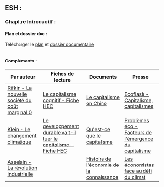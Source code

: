 ## ESH :
### **Chapitre introductif :**
#### Plan et dossier doc : <br />
Télécharger le [plan](http://download1500.mediafire.com/x11n1gmvo7tg/qu2x3a7u294q46c/Plan+chapitre+intro.pdf) et [dossier documentaire](http://download13.mediafire.com/b4x9lp4l9e2g/mcfg1jfhnkj9ub0/Dossier+doc+chap+intro.pdf) <br /><br />
#### Compléments : <br />

Par auteur | Fiches de lecture | Documents | Presse
------------ | ------------- | ------------ | -------------
[Rifkin - La nouvelle société du coût marginal 0](http://download1490.mediafire.com/45tg8p5s0sbg/82qcw8wt1ioksx4/RIFKIN+-+La+nouvelle+soci%C3%A9t%C3%A9+du+co%C3%BBt+marginal+z%C3%A9ro.pdf)  | [Le capitalisme cognitif - Fiche HEC](http://download1493.mediafire.com/8uouf6lo02hg/qf6ofcchvdnu92g/hec+le+capitalisme+cognitif.pdf) | [Le capitalisme en Chine](http://download1652.mediafire.com/bpt7dtjkhzdg/2pdhgb32vkt90gn/Capitalisme+en+Chine.pdf) | [Ecoflash - Capitalisme, capitalismes](http://download1496.mediafire.com/lb2wdiczgfsg/exch2cmxhn3wa5w/Ecoflash+Capitalisme%2C+capitalismes.pdf)
[Klein - Le changement climatique](http://download1592.mediafire.com/8z1t64xecr6g/2bycgp5hqqic97t/KLEIN+-+Changement+climatique.pdf) | [Le développement durable va t-il tuer le capitalisme - Fiche HEC](http://download1646.mediafire.com/cfygfbzi83kg/06j3u36xktgo3tu/Fiche+lecture+HEC+d%C3%A9veloppement+durable+va+til+tuer+kme.pdf) | [Qu'est-ce que le capitalisme](http://download1514.mediafire.com/1kt9hz4gd1vg/qvvm049rodjm05t/Qu%5C%27est-ce+que+le+capitalisme.pdf) | [Problèmes éco - Facteurs de l'émergence du capitalisme](http://download1480.mediafire.com/5fzdux3kphzg/ysh5d3u6f82u211/Facteurs+de+l%5C%27%C3%A9mergence+du+capitalisme+ecoflash.pdf)
[Asselain - La révolution industrielle](http://download1507.mediafire.com/igggiz1058zg/kmaqu2ughvy4pnb/R%C3%A9volution+Industrielle+ASSELAIN.pdf) | | [Histoire de l'économie de la connaissance](http://download1515.mediafire.com/5a9l24rx9m7g/vdbijs7rfxdp917/histoire+de+l%5C%27%C3%A9conomie+de+la+connaissance.pdf) | [Les économistes face au défi du climat](http://download1580.mediafire.com/gnjb8o0jkv6g/kahpy0gwu5y9dkx/Les+%C3%A9conomistes+face+au+climat.pdf) |

